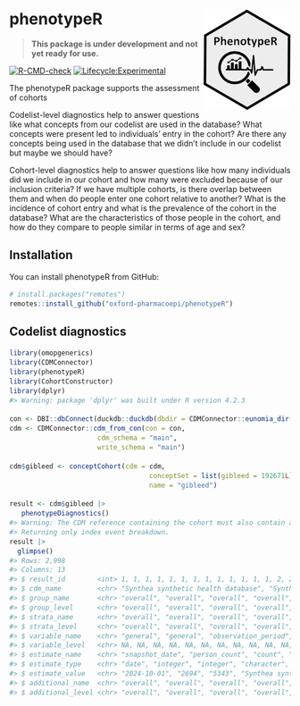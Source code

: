 
<!-- README.md is generated from README.Rmd. Please edit that file -->

# phenotypeR <img src="man/figures/logo.png" align="right" height="180"/>

<!-- badges: start -->

> **This package is under development and not yet ready for use.**

[![R-CMD-check](https://github.com/ohdsi/phenotypeR/actions/workflows/R-CMD-check.yaml/badge.svg)](https://github.com/ohdsi/phenotypeR/actions/workflows/R-CMD-check.yaml)
[![Lifecycle:Experimental](https://img.shields.io/badge/Lifecycle-Experimental-339999)](https://lifecycle.r-lib.org/articles/stages.html#experimental)

<!-- badges: end -->

The phenotypeR package supports the assessment of cohorts

Codelist-level diagnostics help to answer questions like what concepts
from our codelist are used in the database? What concepts were present
led to individuals’ entry in the cohort? Are there any concepts being
used in the database that we didn’t include in our codelist but maybe we
should have?

Cohort-level diagnostics help to answer questions like how many
individuals did we include in our cohort and how many were excluded
because of our inclusion criteria? If we have multiple cohorts, is there
overlap between them and when do people enter one cohort relative to
another? What is the incidence of cohort entry and what is the
prevalence of the cohort in the database? What are the characteristics
of those people in the cohort, and how do they compare to people similar
in terms of age and sex?

## Installation

You can install phenotypeR from GitHub:

``` r
# install.packages("remotes")
remotes::install_github("oxford-pharmacoepi/phenotypeR")
```

## Codelist diagnostics

``` r
library(omopgenerics)
library(CDMConnector)
library(phenotypeR)
library(CohortConstructor)
library(dplyr)
#> Warning: package 'dplyr' was built under R version 4.2.3

con <- DBI::dbConnect(duckdb::duckdb(dbdir = CDMConnector::eunomia_dir()))
cdm <- CDMConnector::cdm_from_con(con = con,
                      cdm_schema = "main",
                      write_schema = "main")

cdm$gibleed <- conceptCohort(cdm = cdm,
                                   conceptSet = list(gibleed = 192671L),
                                   name = "gibleed")

result <- cdm$gibleed |>
   phenotypeDiagnostics()
#> Warning: The CDM reference containing the cohort must also contain achilles tables.
#> Returning only index event breakdown.
result |> 
  glimpse()
#> Rows: 2,998
#> Columns: 13
#> $ result_id        <int> 1, 1, 1, 1, 1, 1, 1, 1, 1, 1, 1, 1, 1, 2, 2, 2, 2, 3,…
#> $ cdm_name         <chr> "Synthea synthetic health database", "Synthea synthet…
#> $ group_name       <chr> "overall", "overall", "overall", "overall", "overall"…
#> $ group_level      <chr> "overall", "overall", "overall", "overall", "overall"…
#> $ strata_name      <chr> "overall", "overall", "overall", "overall", "overall"…
#> $ strata_level     <chr> "overall", "overall", "overall", "overall", "overall"…
#> $ variable_name    <chr> "general", "general", "observation_period", "cdm", "g…
#> $ variable_level   <chr> NA, NA, NA, NA, NA, NA, NA, NA, NA, NA, NA, NA, NA, N…
#> $ estimate_name    <chr> "snapshot_date", "person_count", "count", "source_nam…
#> $ estimate_type    <chr> "date", "integer", "integer", "character", "character…
#> $ estimate_value   <chr> "2024-10-01", "2694", "5343", "Synthea synthetic heal…
#> $ additional_name  <chr> "overall", "overall", "overall", "overall", "overall"…
#> $ additional_level <chr> "overall", "overall", "overall", "overall", "overall"…
```
